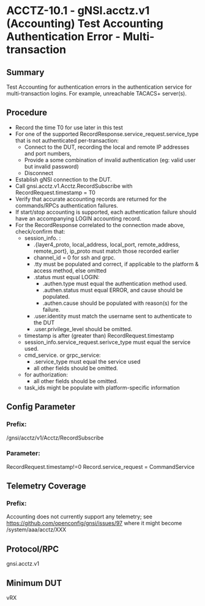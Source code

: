 # ACCTZ-10.1 - gNSI.acctz.v1 (Accounting) Test Accounting Authentication Error - Multi-transaction

## Summary
Test Accounting for authentication errors in the authentication service
for multi-transaction logins.  For example, unreachable TACACS+ server(s).

## Procedure

- Record the time T0 for use later in this test
- For one of the supported RecordResponse.service_request.service_type that is not authenticated per-transaction:
	- Connect to the DUT, recording the local and remote IP addresses and port numbers,
	- Provide a some combination of invalid authentication (eg: valid user but invalid password)
	- Disconnect
- Establish gNSI connection to the DUT.
- Call gnsi.acctz.v1.Acctz.RecordSubscribe with RecordRequest.timestamp = T0
- Verify that accurate accounting records are returned for the commands/RPCs authentication failures.
- If start/stop accounting is supported, each authentication failure should have an accompanying LOGIN accounting record.
- For the RecordResponse correlated to the connection made above, check/confirm that:
	- session_info. :
		- .{layer4_proto, local_address, local_port, remote_address, remote_port}, ip_proto must match those recorded earlier
		- channel_id = 0 for ssh and grpc.
		- .tty must be populated and correct, if applicable to the platform & access method, else omitted
		- .status must equal LOGIN:
			- .authen.type must equal the authentication method used.
			- .authen.status must equal ERROR, and cause should be populated.
			- .authen.cause should be populated with reason(s) for the failure.
		- .user.identity must match the username sent to authenticate to the DUT
		- .user.privilege_level should be omitted.
	- timestamp is after (greater than) RecordRequest.timestamp
	- session_info.service_request.serivce_type must equal the service used.
	- cmd_service. or grpc_service: 
		- .service_type must equal the service used
		- all other fields should be omitted.
	- for authorization:
		- all other fields should be omitted.
	- task_ids might be populate with platform-specific information


## Config Parameter
### Prefix:
/gnsi/acctz/v1/Acctz/RecordSubscribe

### Parameter:
RecordRequest.timestamp!=0
Record.service_request = CommandService

## Telemetry Coverage
### Prefix:
Accounting does not currently support any telemetry; see https://github.com/openconfig/gnsi/issues/97 where it might become /system/aaa/acctz/XXX

## Protocol/RPC
gnsi.acctz.v1

## Minimum DUT
vRX
